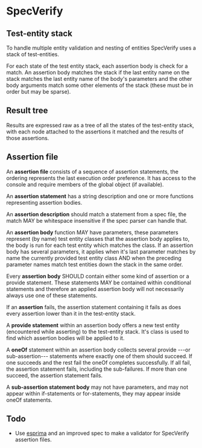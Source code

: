 # SpecVerify

## Test-entity stack

To handle multiple entity validation and nesting of entities SpecVerify uses a stack of test-entities.

For each state of the test entity stack, each assertion body is check for a match. An assertion body matches the stack 
if the last entity name on the stack matches the last entity name of the body's parameters and the other body arguments 
match some other elements of the stack (these must be in order but may be sparse).

## Result tree

Results are expressed raw as a tree of all the states of the test-entity stack, with each node attached to the 
assertions it matched and the results of those assertions.

## Assertion file

An **assertion file** consists of a sequence of assertion statements, the ordering represents the last execution order 
preference. It has access to the console and require members of the global object (if available). 

An **assertion statement** has a string description and one or more functions representing assertion bodies.

An **assertion description** should match a statement from a spec file, the match MAY be whitespace insensitive if the 
spec parser can handle that.

An **assertion body** function MAY have parameters, these parameters represent (by name) test entity classes that the 
assertion body applies to, the body is run for each test entity which matches the class. If an assertion body has 
several parameters, it applies when it's last parameter matches by name the currently provided test entity class AND
when the preceding parameter names match test entities down the stack in the same order.

Every **assertion body** SHOULD contain either some kind of assertion or a provide statement. These statements MAY be 
contained within conditional statements and therefore an applied assertion body will not necessarily always use one of 
these statements.

If an **assertion** fails, the assertion statement containing it fails as does every assertion lower than it in 
the test-entity stack.

A **provide statement** within an assertion body offers a new test entity (encountered while asserting) to the 
test-entity stack. It's class is used to find which assertion bodies will be applied to it. 

A **oneOf** statement within an assertion body collects several provide ---or sub-assertion--- statements where exactly one of 
them should succeed. If one succeeds and the rest fail the oneOf completes successfully. If all fail, the assertion 
statement fails, including the sub-failures. If more than one succeed, the assertion statement fails.

A **sub-assertion statement body** may not have parameters, and may not appear within if-statements or for-statements,
they may appear inside oneOf statements.


## Todo

* Use [esprima](https://www.npmjs.com/package/esprima) and an improved spec to make a validator for SpecVerify assertion 
files.
